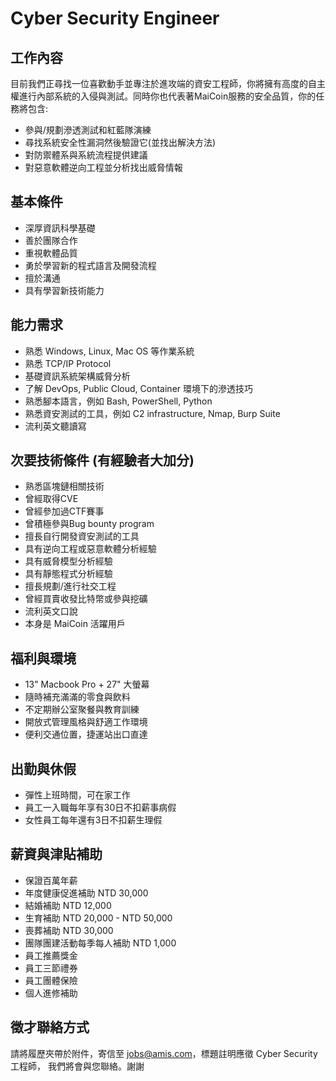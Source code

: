 # Cyber Security Engineer

## 工作內容
目前我們正尋找一位喜歡動手並專注於進攻端的資安工程師，你將擁有高度的自主權進行內部系統的入侵與測試。同時你也代表著MaiCoin服務的安全品質，你的任務將包含:
* 參與/規劃滲透測試和紅藍隊演練
* 尋找系統安全性漏洞然後驗證它(並找出解決方法)
* 對防禦體系與系統流程提供建議
* 對惡意軟體逆向工程並分析找出威脅情報

## 基本條件
* 深厚資訊科學基礎
* 善於團隊合作
* 重視軟體品質
* 勇於學習新的程式語言及開發流程
* 擅於溝通
* 具有學習新技術能力

## 能力需求
* 熟悉 Windows, Linux, Mac OS 等作業系統
* 熟悉 TCP/IP Protocol
* 基礎資訊系統架構威脅分析
* 了解 DevOps, Public Cloud, Container 環境下的滲透技巧
* 熟悉腳本語言，例如 Bash, PowerShell, Python
* 熟悉資安測試的工具，例如 C2 infrastructure, Nmap, Burp Suite
* 流利英文聽讀寫

## 次要技術條件 (有經驗者大加分)
* 熟悉區塊鏈相關技術
* 曾經取得CVE
* 曾經參加過CTF賽事
* 曾積極參與Bug bounty program
* 擅長自行開發資安測試的工具
* 具有逆向工程或惡意軟體分析經驗
* 具有威脅模型分析經驗
* 具有靜態程式分析經驗
* 擅長規劃/進行社交工程
* 曾經買賣收發比特幣或參與挖礦
* 流利英文口說
* 本身是 MaiCoin 活躍用戶

## 福利與環境

* 13" Macbook Pro + 27" 大螢幕
* 隨時補充滿滿的零食與飲料
* 不定期辦公室聚餐與教育訓練
* 開放式管理風格與舒適工作環境
* 便利交通位置，捷運站出口直達

## 出勤與休假

* 彈性上班時間，可在家工作
* 員工一入職每年享有30日不扣薪事病假
* 女性員工每年還有3日不扣薪生理假

## 薪資與津貼補助

* 保證百萬年薪
* 年度健康促進補助 NTD 30,000
* 結婚補助 NTD 12,000
* 生育補助 NTD 20,000 - NTD 50,000
* 喪葬補助 NTD 30,000
* 團隊團建活動每季每人補助 NTD 1,000
* 員工推薦獎金
* 員工三節禮券
* 員工團體保險
* 個人進修補助

## 徵才聯絡方式
請將履歷夾帶於附件，寄信至 jobs@amis.com，標題註明應徵 Cyber Security 工程師，
我們將會與您聯絡。謝謝
